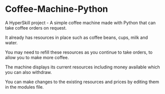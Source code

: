 # Coffee-Machine-Python
A HyperSkill project - A simple coffee machine made with Python that can take coffee orders on request.

It already has resources in place such as coffee beans, cups, milk and water.

You may need to refill these resources as you continue to take orders, to allow you to make more coffee.

The machine displays its current resources including money available which you can also withdraw.

You can make changes to the existing resources and prices by editing them in the modules file.
